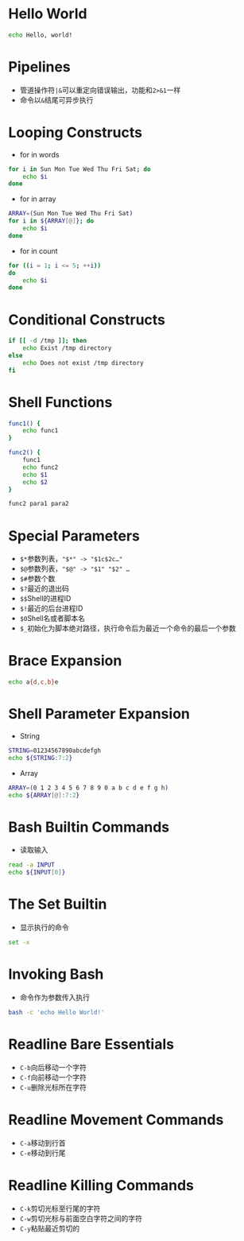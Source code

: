 # Hello World
```sh
echo Hello, world!
```

# Pipelines
* 管道操作符`|&`可以重定向错误输出，功能和`2>&1`一样
* 命令以`&`结尾可异步执行

# Looping Constructs
* for in words
```sh
for i in Sun Mon Tue Wed Thu Fri Sat; do
    echo $i
done
```
* for in array
```sh
ARRAY=(Sun Mon Tue Wed Thu Fri Sat)
for i in ${ARRAY[@]}; do
    echo $i
done
```
* for in count
```sh
for ((i = 1; i <= 5; ++i))
do
    echo $i
done
```

# Conditional Constructs
```sh
if [[ -d /tmp ]]; then
    echo Exist /tmp directory
else
    echo Does not exist /tmp directory
fi
```

# Shell Functions
```sh
func1() {
    echo func1
}

func2() {
    func1
    echo func2
    echo $1
    echo $2
}

func2 para1 para2
```

# Special Parameters
* `$*`参数列表，`"$*" -> "$1c$2c…"`
* `$@`参数列表，`"$@" -> "$1" "$2" …`
* `$#`参数个数
* `$?`最近的退出码
* `$$`Shell的进程ID
* `$!`最近的后台进程ID
* `$0`Shell名或者脚本名
* `$_`初始化为脚本绝对路径，执行命令后为最近一个命令的最后一个参数

# Brace Expansion
```sh
echo a{d,c,b}e
```

# Shell Parameter Expansion
* String
```sh
STRING=01234567890abcdefgh
echo ${STRING:7:2}
```
* Array
```sh
ARRAY=(0 1 2 3 4 5 6 7 8 9 0 a b c d e f g h)
echo ${ARRAY[@]:7:2}
```

# Bash Builtin Commands
* 读取输入
```sh
read -a INPUT
echo ${INPUT[0]}
```

# The Set Builtin
* 显示执行的命令
```sh
set -x
```

# Invoking Bash
* 命令作为参数传入执行
```sh
bash -c 'echo Hello World!'
```

# Readline Bare Essentials
* `C-b`向后移动一个字符
* `C-f`向前移动一个字符
* `C-u`删除光标所在字符

# Readline Movement Commands
* `C-a`移动到行首
* `C-e`移动到行尾

# Readline Killing Commands
* `C-k`剪切光标至行尾的字符
* `C-w`剪切光标与前面空白字符之间的字符
* `C-y`粘贴最近剪切的
